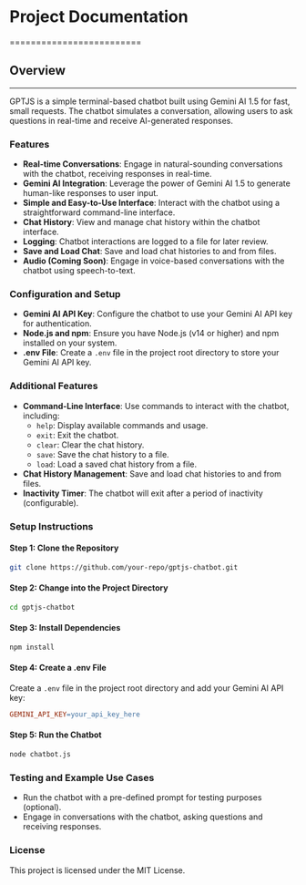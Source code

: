 

# Project Documentation
=========================

## Overview
-----------

GPTJS is a simple terminal-based chatbot built using Gemini AI 1.5 for fast, small requests. The chatbot simulates a conversation, allowing users to ask questions in real-time and receive AI-generated responses.

### Features


* **Real-time Conversations**: Engage in natural-sounding conversations with the chatbot, receiving responses in real-time.
* **Gemini AI Integration**: Leverage the power of Gemini AI 1.5 to generate human-like responses to user input.
* **Simple and Easy-to-Use Interface**: Interact with the chatbot using a straightforward command-line interface.
* **Chat History**: View and manage chat history within the chatbot interface.
* **Logging**: Chatbot interactions are logged to a file for later review.
* **Save and Load Chat**: Save and load chat histories to and from files.
* **Audio (Coming Soon)**: Engage in voice-based conversations with the chatbot using speech-to-text.


### Configuration and Setup

* **Gemini AI API Key**: Configure the chatbot to use your Gemini AI API key for authentication.
* **Node.js and npm**: Ensure you have Node.js (v14 or higher) and npm installed on your system.
* **.env File**: Create a `.env` file in the project root directory to store your Gemini AI API key.

### Additional Features

* **Command-Line Interface**: Use commands to interact with the chatbot, including:
	+ `help`: Display available commands and usage.
	+ `exit`: Exit the chatbot.
	+ `clear`: Clear the chat history.
	+ `save`: Save the chat history to a file.
	+ `load`: Load a saved chat history from a file.
* **Chat History Management**: Save and load chat histories to and from files.
* **Inactivity Timer**: The chatbot will exit after a period of inactivity (configurable).

### Setup Instructions

#### Step 1: Clone the Repository

```bash
git clone https://github.com/your-repo/gptjs-chatbot.git
```

#### Step 2: Change into the Project Directory

```bash
cd gptjs-chatbot
```

#### Step 3: Install Dependencies

```bash
npm install
```

#### Step 4: Create a .env File

Create a `.env` file in the project root directory and add your Gemini AI API key:

```makefile
GEMINI_API_KEY=your_api_key_here
```

#### Step 5: Run the Chatbot

```bash
node chatbot.js
```

### Testing and Example Use Cases

* Run the chatbot with a pre-defined prompt for testing purposes (optional).
* Engage in conversations with the chatbot, asking questions and receiving responses.

### License

This project is licensed under the MIT License.